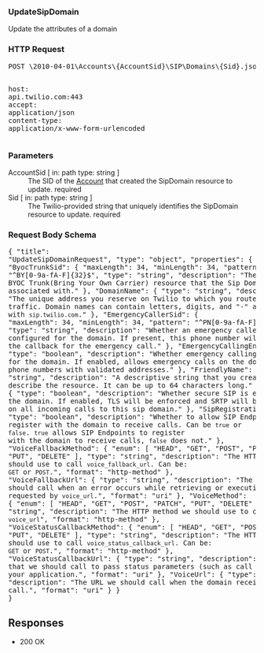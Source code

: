 <!DOCTYPE html><html><head><title></title><link rel="stylesheet" href="../OpenApi.css"/><meta charset="utf-8"/><meta name="viewport" content="width=device-width, initial-scale=1"/></head><body><article><section  class="requestOverview"><h1  class="requestSummary">UpdateSipDomain</h1><p  class="requestDescription">Update the attributes of a domain</p></section><section  class="http"><h3>HTTP Request</h3><pre  class="httpExample"><span  class="requestLine">POST</span> <span  class="httpTarget">\2010-04-01\Accounts\{AccountSid}\SIP\Domains\{Sid}.json</span> <span  class="httpVersion">HTTP/1.1</span>
<span  class="headerLine">host</span>: <span  class="headerValue">api.twilio.com:443</span>
<span  class="headerLine">accept</span>: <span  class="headerValue">application/json</span>
<span  class="headerLine">content-type</span>: <span  class="headerValue">application/x-www-form-urlencoded</span>
</pre></section><dl  class="parameters"><h3>Parameters</h3><dt  class="parameter"><span  class="parameterName">AccountSid</span> [ in: <span  class="parameterLocation">path</span> type: <span  class="parameterType">string</span> ]</dt><dd  class="parameter"><span  class="parameterDescription">The SID of the [Account](https://www.twilio.com/docs/iam/api/account) that created the SipDomain resource to update.</span> <span  class="parameterRequired">required</span></dd><dt  class="parameter"><span  class="parameterName">Sid</span> [ in: <span  class="parameterLocation">path</span> type: <span  class="parameterType">string</span> ]</dt><dd  class="parameter"><span  class="parameterDescription">The Twilio-provided string that uniquely identifies the SipDomain resource to update.</span> <span  class="parameterRequired">required</span></dd></dl><section  class="requestContent"><h3>Request Body Schema</h3><pre  class="schema">{
  "title": "UpdateSipDomainRequest",
  "type": "object",
  "properties": {
    "ByocTrunkSid": {
      "maxLength": 34,
      "minLength": 34,
      "pattern": "^BY[0-9a-fA-F]{32}$",
      "type": "string",
      "description": "The SID of the BYOC Trunk(Bring Your Own Carrier) resource that the Sip Domain will be associated with."
    },
    "DomainName": {
      "type": "string",
      "description": "The unique address you reserve on Twilio to which you route your SIP traffic. Domain names can contain letters, digits, and \"-\" and must end with `sip.twilio.com`."
    },
    "EmergencyCallerSid": {
      "maxLength": 34,
      "minLength": 34,
      "pattern": "^PN[0-9a-fA-F]{32}$",
      "type": "string",
      "description": "Whether an emergency caller sid is configured for the domain. If present, this phone number will be used as the callback for the emergency call."
    },
    "EmergencyCallingEnabled": {
      "type": "boolean",
      "description": "Whether emergency calling is enabled for the domain. If enabled, allows emergency calls on the domain from phone numbers with validated addresses."
    },
    "FriendlyName": {
      "type": "string",
      "description": "A descriptive string that you created to describe the resource. It can be up to 64 characters long."
    },
    "Secure": {
      "type": "boolean",
      "description": "Whether secure SIP is enabled for the domain. If enabled, TLS will be enforced and SRTP will be negotiated on all incoming calls to this sip domain."
    },
    "SipRegistration": {
      "type": "boolean",
      "description": "Whether to allow SIP Endpoints to register with the domain to receive calls. Can be `true` or `false`. `true` allows SIP Endpoints to register with the domain to receive calls, `false` does not."
    },
    "VoiceFallbackMethod": {
      "enum": [
        "HEAD",
        "GET",
        "POST",
        "PATCH",
        "PUT",
        "DELETE"
      ],
      "type": "string",
      "description": "The HTTP method we should use to call `voice_fallback_url`. Can be: `GET` or `POST`.",
      "format": "http-method"
    },
    "VoiceFallbackUrl": {
      "type": "string",
      "description": "The URL that we should call when an error occurs while retrieving or executing the TwiML requested by `voice_url`.",
      "format": "uri"
    },
    "VoiceMethod": {
      "enum": [
        "HEAD",
        "GET",
        "POST",
        "PATCH",
        "PUT",
        "DELETE"
      ],
      "type": "string",
      "description": "The HTTP method we should use to call `voice_url`",
      "format": "http-method"
    },
    "VoiceStatusCallbackMethod": {
      "enum": [
        "HEAD",
        "GET",
        "POST",
        "PATCH",
        "PUT",
        "DELETE"
      ],
      "type": "string",
      "description": "The HTTP method we should use to call `voice_status_callback_url`. Can be: `GET` or `POST`.",
      "format": "http-method"
    },
    "VoiceStatusCallbackUrl": {
      "type": "string",
      "description": "The URL that we should call to pass status parameters (such as call ended) to your application.",
      "format": "uri"
    },
    "VoiceUrl": {
      "type": "string",
      "description": "The URL we should call when the domain receives a call.",
      "format": "uri"
    }
  }
}</pre></section><section  class="responses"><h2>Responses</h2><ul  class="responses"><li  class="response"><span  class="statusLine">200</span> <span  class="statusDescription">OK</span></li></ul></section></article></body></html>